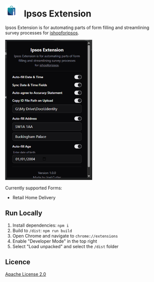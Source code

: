 # <img src="icon.png" height="40"> &nbsp; Ipsos Extension

Ipsos Extension is for automating parts of form filling and streamlining survey processes for [ishopforipsos](https://uk.ishopforipsos.com/).

<img src="demo.png" alt="Description" height="450" />

Currently supported Forms:

- Retail Home Delivery

<!-- ## Production Build -->

## Run Locally

1. Install dependencies: `npm i`
2. Build to `/dist`: `npm run build`
3. Open Chrome and navigate to `chrome://extensions`
4. Enable "Developer Mode" in the top right
5. Select "Load unpacked" and select the `/dist` folder

## Licence

[Apache License 2.0](LICENSE)
